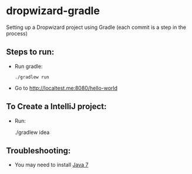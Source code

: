 dropwizard-gradle
=================

Setting up a Dropwizard project using Gradle (each commit is a step in the process)

Steps to run:
-------

- Run gradle:

      ./gradlew run
      
- Go to http://localtest.me:8080/hello-world



To Create a IntelliJ project:
-----------------------------

- Run:

     ./gradlew idea


Troubleshooting:
----------------

- You may need to install [Java 7](http://www.oracle.com/technetwork/java/javase/downloads/jdk7-downloads-1880260.html)
